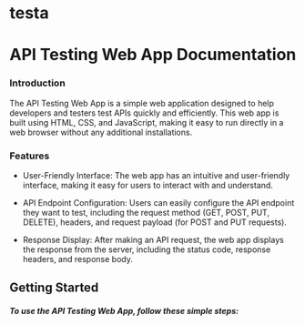 # testa
<h1 text-align="center">API Testing Web App Documentation</h1>
<h3>Introduction</h3>
<p>The API Testing Web App is a simple web application designed to help developers and testers test APIs quickly and efficiently. This web app is built using HTML, CSS, and JavaScript, making it easy to run directly in a web browser without any additional installations.
</p>
<h3>Features</h3>
<ul>
  <li><p>User-Friendly Interface: The web app has an intuitive and user-friendly interface, making it easy for users to interact with and understand.</p></li>
  <li><p>API Endpoint Configuration: Users can easily configure the API endpoint they want to test, including the request method (GET, POST, PUT, DELETE), headers, and request payload (for POST and PUT requests).</p></li>
<li><p>Response Display: After making an API request, the web app displays the response from the server, including the status code, response headers, and response body.</p></li>
</ul>

<h2>Getting Started</h2>

<h5>To use the API Testing Web App, follow these simple steps:</h5>
